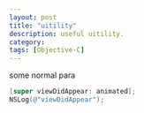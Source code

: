 ```yaml
---
layout: post
title: "uitility"
description: useful uitility.
category: 
tags: [Objective-C]
---
```


some normal para

```objectivec
[super viewDidAppear: animated];
NSLog(@"viewDidAppear");
```